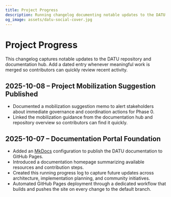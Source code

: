 ```yaml
---
title: Project Progress
description: Running changelog documenting notable updates to the DATU repository and documentation portal for contributors.
og_image: assets/datu-social-cover.jpg
---
```


# Project Progress

This changelog captures notable updates to the DATU repository and documentation hub. Add a dated entry whenever meaningful
work is merged so contributors can quickly review recent activity.

## 2025-10-08 – Project Mobilization Suggestion Published

- Documented a mobilization suggestion memo to alert stakeholders about immediate governance and coordination actions for Phase 0.
- Linked the mobilization guidance from the documentation hub and repository overview so contributors can find it quickly.

## 2025-10-07 – Documentation Portal Foundation

- Added an [MkDocs](https://www.mkdocs.org/) configuration to publish the DATU documentation to GitHub Pages.
- Introduced a documentation homepage summarizing available resources and contribution steps.
- Created this running progress log to capture future updates across architecture, implementation planning, and community
  initiatives.
- Automated GitHub Pages deployment through a dedicated workflow that builds and pushes the site on every change to the default
  branch.

